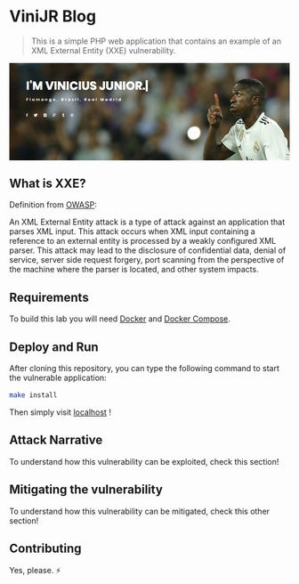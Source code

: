 # ViniJR Blog
 > This is a simple PHP web application that contains an example of an XML External Entity (XXE) vulnerability.

<img src="images/blog-fe.png" align="center"/>

## What is XXE?

Definition from [OWASP](https://www.owasp.org/index.php/XML_External_Entity_(XXE)_Processing):

An XML External Entity attack is a type of attack against an application that parses XML input. This attack occurs when XML input containing a reference to an external entity is processed by a weakly configured XML parser. This attack may lead to the disclosure of confidential data, denial of service, server side request forgery, port scanning from the perspective of the machine where the parser is located, and other system impacts.

## Requirements

To build this lab you will need [Docker][Docker Install] and [Docker Compose][Docker Compose Install].

## Deploy and Run

After cloning this repository, you can type the following command to start the vulnerable application:

```sh
make install
```

Then simply visit [localhost][App] !

## Attack Narrative

To understand how this vulnerability can be exploited, check this section!

## Mitigating the vulnerability

To understand how this vulnerability can be mitigated, check this other section!

[Docker Install]:  https://docs.docker.com/install/
[Docker Compose Install]: https://docs.docker.com/compose/install/
[App]: http://127.0.0.1:8080

## Contributing

Yes, please. :zap:
